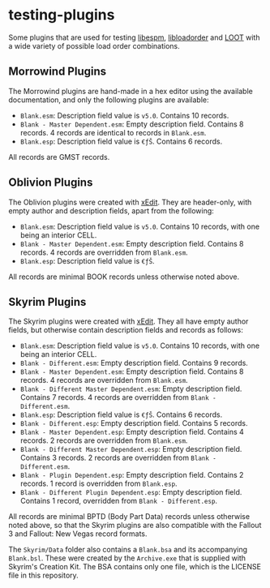 testing-plugins
===============

Some plugins that are used for testing [libespm](https://github.com/WrinklyNinja/libespm), [libloadorder](https://github.com/WrinklyNinja/libloadorder) and [LOOT](https://github.com/LOOT) with a wide variety of possible load order combinations.

## Morrowind Plugins

The Morrowind plugins are hand-made in a hex editor using the available documentation, and only the following plugins are available:

* `Blank.esm`: Description field value is `v5.0`. Contains 10 records.
* `Blank - Master Dependent.esm`: Empty description field. Contains 8 records. 4 records are identical to records in `Blank.esm`.
* `Blank.esp`: Description field value is `€ƒŠ`. Contains 6 records.

All records are GMST records.

## Oblivion Plugins

The Oblivion plugins were created with [xEdit](https://github.com/TES5Edit). They are header-only, with empty author and description fields, apart from the following:

* `Blank.esm`: Description field value is `v5.0`. Contains 10 records, with one being an interior CELL.
* `Blank - Master Dependent.esm`: Empty description field. Contains 8 records. 4 records are overridden from `Blank.esm`.
* `Blank.esp`: Description field value is `€ƒŠ`.

All records are minimal BOOK records unless otherwise noted above.

## Skyrim Plugins

The Skyrim plugins were created with [xEdit](https://github.com/TES5Edit). They all have empty author fields, but otherwise contain description fields and records as follows:

* `Blank.esm`: Description field value is `v5.0`. Contains 10 records, with one being an interior CELL.
* `Blank - Different.esm`: Empty description field. Contains 9 records.
* `Blank - Master Dependent.esm`: Empty description field. Contains 8 records. 4 records are overridden from `Blank.esm`.
* `Blank - Different Master Dependent.esm`: Empty description field. Contains 7 records. 4 records are overridden from `Blank - Different.esm`.
* `Blank.esp`: Description field value is `€ƒŠ`. Contains 6 records.
* `Blank - Different.esp`: Empty description field. Contains 5 records.
* `Blank - Master Dependent.esp`: Empty description field. Contains 4 records. 2 records are overridden from `Blank.esm`.
* `Blank - Different Master Dependent.esp`: Empty description field. Contains 3 records. 2 records are overridden from `Blank - Different.esm`.
* `Blank - Plugin Dependent.esp`: Empty description field. Contains 2 records. 1 record is overridden from `Blank.esp`.
* `Blank - Different Plugin Dependent.esp`: Empty description field. Contains 1 record, overridden from `Blank - Different.esp`.

All records are minimal BPTD (Body Part Data) records unless otherwise noted above, so that the Skyrim plugins are also compatible with the Fallout 3 and Fallout: New Vegas record formats.

The `Skyrim/Data` folder also contains a `Blank.bsa` and its accompanying `Blank.bsl`. These were created by the `Archive.exe` that is supplied with Skyrim's Creation Kit. The BSA contains only one file, which is the LICENSE file in this repository.
